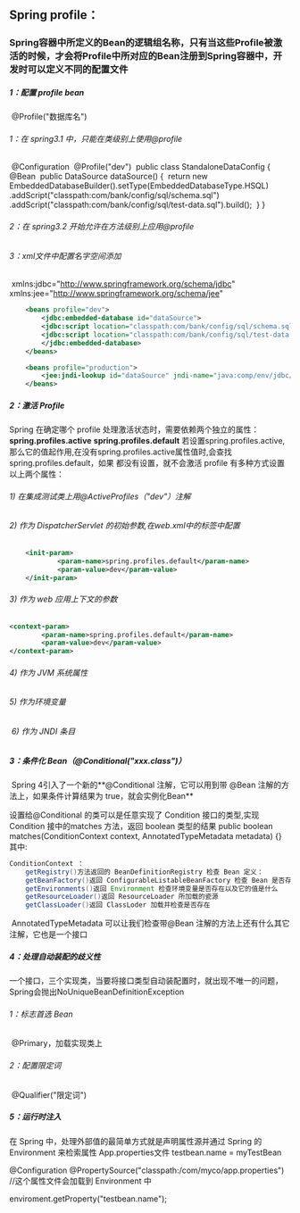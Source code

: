 ## Spring profile：

### Spring容器中所定义的Bean的逻辑组名称，只有当这些Profile被激活的时候，才会将Profile中所对应的Bean注册到Spring容器中，开发时可以定义不同的配置文件

##### 1：配置 profile bean

​	@Profile("数据库名")

###### 		1：在 spring3.1  中，只能在类级别上使用@profile

​			@Configuration
​			@Profile("dev")
​			public class StandaloneDataConfig 
​			{
​				@Bean
​				public DataSource dataSource() {
​				return new EmbeddedDatabaseBuilder().setType(EmbeddedDatabaseType.HSQL)
​					.addScript("classpath:com/bank/config/sql/schema.sql")
​					.addScript("classpath:com/bank/config/sql/test-data.sql").build();
​				}
​			}

###### 2：在 spring3.2  开始允许在方法级别上应用@profile

###### 	3：xml文件中配置名字空间添加

​			xmlns:jdbc="http://www.springframework.org/schema/jdbc"
​			xmlns:jee="http://www.springframework.org/schema/jee"
​	

```xml
	<beans profile="dev">
		<jdbc:embedded-database id="dataSource">
		<jdbc:script location="classpath:com/bank/config/sql/schema.sql"/>
		<jdbc:script location="classpath:com/bank/config/sql/test-data.sql"/>
		</jdbc:embedded-database>
	</beans>

	<beans profile="production">
		<jee:jndi-lookup id="dataSource" jndi-name="java:comp/env/jdbc/datasource"/>
	</beans>
```

##### 2：激活 Profile

Spring 在确定哪个 profile 处理激活状态时，需要依赖两个独立的属性：
	**spring.profiles.active**
	**spring.profiles.default**
若设置spring.profiles.active,那么它的值起作用,在没有spring.profiles.active属性值时,会查找 spring.profiles.default，如果
都没有设置，就不会激活 profile
	有多种方式设置以上两个属性：

###### 		1) 在集成测试类上用@ActiveProfiles（"dev"）注解

###### 		2) 作为 DispatcherServlet 的初始参数,在web.xml中的<servlet>标签中配置

```xml
	<init-param>
			<param-name>spring.profiles.default</param-name>
			<param-value>dev</param-value>
	</init-param>
```

###### 		3) 作为 web 应用上下文的参数

```xml
<context-param>
		<param-name>spring.profiles.default</param-name>
		<param-value>dev</param-value>
</context-param>
```

###### 		4) 作为 JVM 系统属性

###### 		5) 作为环境变量

###### ​		6) 作为 JNDI 条目

##### 3：条件化 Bean（@Conditional("xxx.class")）

​	Spring 4引入了一个新的**@Conditional 注解，它可以用到带 @Bean 注解的方法上，如果条件计算结果为 true，就会实例化Bean**

设置给@Conditional 的类可以是任意实现了 Condition 接口的类型,实现 Condition 接中的matches 方法，返回 boolean 类型的结果
	public boolean matches(ConditionContext context, AnnotatedTypeMetadata metadata) {}
	其中:

```java
ConditionContext ：
	getRegistry()方法返回的 BeanDefinitionRegistry 检查 Bean 定义：
	getBeanFactory()返回 ConfigurableListableBeanFactory 检查 Bean 是否存在
	getEnvironments()返回 Environment 检查环境变量是否存在以及它的值是什么
	getResourceLoader()返回 ResourceLoader 所加载的瓷源
	getClassLoader()返回 ClassLoder 加载并检查是否存在	
```

​	AnnotatedTypeMetadata 可以让我们检查带@Bean 注解的方法上还有什么其它注解，它也是一个接口



##### 4：处理自动装配的歧义性

​    一个接口，三个实现类，当要将接口类型自动装配置时，就出现不唯一的问题，Spring会抛出NoUniqueBeanDefinitionException	

###### 	1：标志首选 Bean	

​		@Primary，加载实现类上

###### 	2：配置限定词

​		@Qualifier("限定词")

##### 5：运行时注入

在 Spring 中，处理外部值的最简单方式就是声明属性源并通过 Spring 的 Environment 来检索属性
		App.properties文件
		testbean.name = myTestBean

@Configuration
@PropertySource("classpath:/com/myco/app.properties") //这个属性文件会加载到 Environment 中

enviroment.getProperty("testbean.name");




